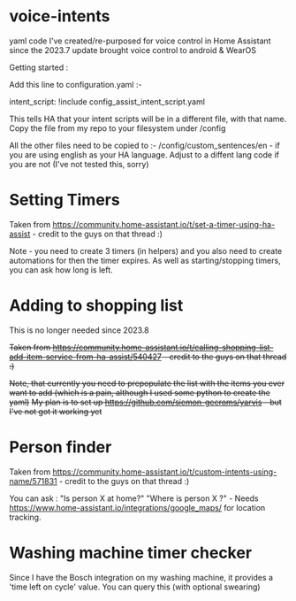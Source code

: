 # voice-intents
yaml code I've created/re-purposed for voice control in Home Assistant since the 2023.7 update brought voice control to android &amp; WearOS

Getting started :

Add this line to configuration.yaml :-

intent_script: !include config_assist_intent_script.yaml

This tells HA that your intent scripts will be in a different file, with that name. Copy the file from my repo to your filesystem under /config

All the other files need to be copied to :- /config/custom_sentences/en - if you are using english as your HA language. Adjust to a diffent lang code if you are not (I've not tested this, sorry)



Setting Timers
==============

Taken from https://community.home-assistant.io/t/set-a-timer-using-ha-assist - credit to the guys on that thread :)

Note - you need to create 3 timers (in helpers) and you also need to create automations for then the timer expires. As well as starting/stopping timers, you can ask how long is left.

Adding to shopping list
=======================

This is no longer needed since 2023.8

~~Taken from https://community.home-assistant.io/t/calling-shopping-list-add-item-service-from-ha-assist/540427 - credit to the guys on that thread :)~~

~~Note, that currently you need to prepopulate the list with the items you ever want to add (which is a pain, although I used some python to create the yaml)~~
~~My plan is to set up https://github.com/siemon-geeroms/yarvis - but I've not got it working yet~~

Person finder
=============

Taken from https://community.home-assistant.io/t/custom-intents-using-name/571831 - credit to the guys on that thread :)

You can ask : "Is person X at home?" "Where is person X ?"  - Needs https://www.home-assistant.io/integrations/google_maps/ for location tracking.

Washing machine timer checker
=============================

Since I have the Bosch integration on my washing machine, it provides a 'time left on cycle' value. You can query this (with optional swearing) 
